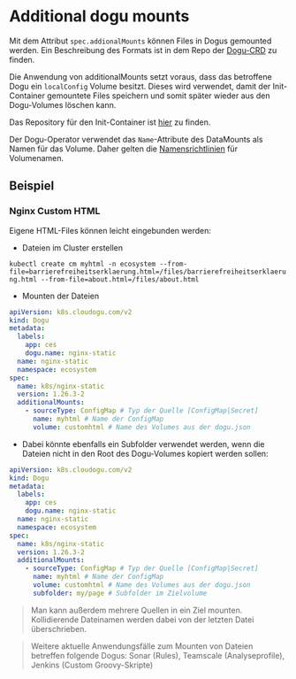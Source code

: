 # Additional dogu mounts

Mit dem Attribut `spec.addionalMounts` können Files in Dogus gemounted werden.
Ein Beschreibung des Formats ist in dem Repo der 
[Dogu-CRD](https://github.com/cloudogu/k8s-dogu-lib/blob/develop/docs/operations/dogu_format_de.md#additionalmounts) zu finden.

Die Anwendung von additionalMounts setzt voraus, dass das betroffene Dogu ein `localConfig` Volume besitzt.
Dieses wird verwendet, damit der Init-Container gemountete Files speichern und somit später wieder aus den Dogu-Volumes
löschen kann.

Das Repository für den Init-Container ist [hier](https://github.com/cloudogu/dogu-additional-mounts-init) zu finden.

Der Dogu-Operator verwendet das `Name`-Attribute des DataMounts als Namen für das Volume.
Daher gelten die [Namensrichtlinien](https://kubernetes.io/docs/concepts/overview/working-with-objects/names/#rfc-1035-label-names) für Volumenamen.

## Beispiel

### Nginx Custom HTML

Eigene HTML-Files können leicht eingebunden werden:

- Dateien im Cluster erstellen

`kubectl create cm myhtml -n ecosystem --from-file=barrierefreiheitserklaerung.html=/files/barrierefreiheitserklaerung.html --from-file=about.html=/files/about.html`

- Mounten der Dateien

```yaml
apiVersion: k8s.cloudogu.com/v2
kind: Dogu
metadata:
  labels:
    app: ces
    dogu.name: nginx-static
  name: nginx-static
  namespace: ecosystem
spec:
  name: k8s/nginx-static
  version: 1.26.3-2
  additionalMounts:
    - sourceType: ConfigMap # Typ der Quelle [ConfigMap|Secret]
      name: myhtml # Name der ConfigMap
      volume: customhtml # Name des Volumes aus der dogu.json
```

- Dabei könnte ebenfalls ein Subfolder verwendet werden, wenn die Dateien nicht in den Root des Dogu-Volumes kopiert werden sollen:

```yaml
apiVersion: k8s.cloudogu.com/v2
kind: Dogu
metadata:
  labels:
    app: ces
    dogu.name: nginx-static
  name: nginx-static
  namespace: ecosystem
spec:
  name: k8s/nginx-static
  version: 1.26.3-2
  additionalMounts:
    - sourceType: ConfigMap # Typ der Quelle [ConfigMap|Secret]
      name: myhtml # Name der ConfigMap
      volume: customhtml # Name des Volumes aus der dogu.json
      subfolder: my/page # Subfolder im Zielvolume
```

> Man kann außerdem mehrere Quellen in ein Ziel mounten. Kollidierende Dateinamen werden dabei von der letzten Datei überschrieben.

> Weitere aktuelle Anwendungsfälle zum Mounten von Dateien betreffen folgende Dogus: Sonar (Rules), Teamscale (Analyseprofile), Jenkins (Custom Groovy-Skripte)
